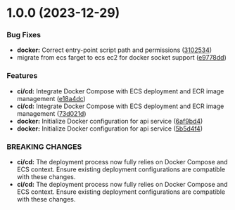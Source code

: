 # 1.0.0 (2023-12-29)


### Bug Fixes

* **docker:** Correct entry-point script path and permissions ([3102534](https://github.com/xosnrdev/carai-api/commit/31025342290200cba00213b0730dc74f2212cc4a))
* migrate from ecs farget to ecs ec2 for docker socket support ([e9778dd](https://github.com/xosnrdev/carai-api/commit/e9778ddbb280cf22a621acd14cdfdce1721a6d31))


### Features

* **ci/cd:** Integrate Docker Compose with ECS deployment and ECR image management ([e18a4dc](https://github.com/xosnrdev/carai-api/commit/e18a4dc63c08123deaa6ad63a1221eb46cac3025))
* **ci/cd:** Integrate Docker Compose with ECS deployment and ECR image management ([73d021d](https://github.com/xosnrdev/carai-api/commit/73d021d45300c222618cda668db12be75d8cd16a))
* **docker:** Initialize Docker configuration for api service ([6af9bd4](https://github.com/xosnrdev/carai-api/commit/6af9bd4602a1aa11f9f090ac073976bc454ef191))
* **docker:** Initialize Docker configuration for api service ([5b5d4f4](https://github.com/xosnrdev/carai-api/commit/5b5d4f474f1e913e79c22c510432719d6bb9b0d5))


### BREAKING CHANGES

* **ci/cd:** The deployment process now fully relies on Docker Compose and ECS context. Ensure existing deployment configurations are compatible with these changes.
* **ci/cd:** The deployment process now fully relies on Docker Compose and ECS context. Ensure existing deployment configurations are compatible with these changes.



